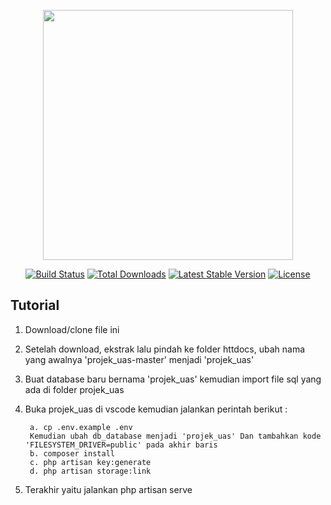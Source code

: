 <p align="center"><a href="https://laravel.com" target="_blank"><img src="https://raw.githubusercontent.com/laravel/art/master/logo-lockup/5%20SVG/2%20CMYK/1%20Full%20Color/laravel-logolockup-cmyk-red.svg" width="400"></a></p>

<p align="center">
<a href="https://travis-ci.org/laravel/framework"><img src="https://travis-ci.org/laravel/framework.svg" alt="Build Status"></a>
<a href="https://packagist.org/packages/laravel/framework"><img src="https://img.shields.io/packagist/dt/laravel/framework" alt="Total Downloads"></a>
<a href="https://packagist.org/packages/laravel/framework"><img src="https://img.shields.io/packagist/v/laravel/framework" alt="Latest Stable Version"></a>
<a href="https://packagist.org/packages/laravel/framework"><img src="https://img.shields.io/packagist/l/laravel/framework" alt="License"></a>
</p>

## Tutorial

1. Download/clone file ini
2. Setelah download, ekstrak lalu pindah ke folder httdocs, ubah nama yang awalnya 'projek_uas-master' menjadi 'projek_uas'
3. Buat database baru bernama 'projek_uas' kemudian import file sql yang ada di folder projek_uas
3. Buka projek_uas di vscode kemudian jalankan perintah berikut :
        
        a. cp .env.example .env 
        Kemudian ubah db_database menjadi 'projek_uas' Dan tambahkan kode 'FILESYSTEM_DRIVER=public' pada akhir baris 
        b. composer install 
        c. php artisan key:generate
        d. php artisan storage:link
        
4. Terakhir yaitu jalankan php artisan serve

